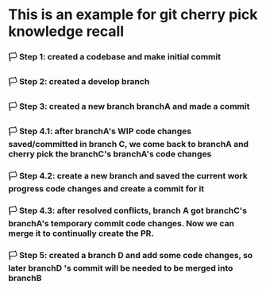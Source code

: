 # This is an example for git cherry pick knowledge recall

### 🏳  Step 1: created a codebase and make initial commit


### 🏳  Step 2: created a develop branch


### 🏳  Step 3: created a new branch branchA and made a commit


### 🏳  Step 4.1: after branchA's WIP code changes saved/committed in branch C, we come back to branchA and cherry pick the branchC's branchA's code changes
 
### 🏳  Step 4.2: create a new branch and saved the current work progress code changes and create a commit for it 

### 🏳  Step 4.3: after resolved conflicts, branch A got branchC's branchA's temporary commit code changes. Now we can merge it to continually create the PR.


### 🏳  Step 5: created a branch D and add some code changes, so later branchD 's commit will be needed to be merged into branchB

